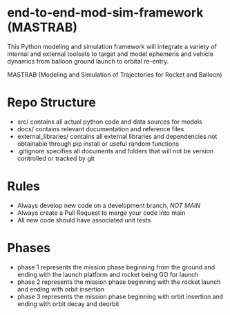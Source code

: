 # end-to-end-mod-sim-framework (MASTRAB)
This Python modeling and simulation framework will integrate a variety of internal and external toolsets to target and model ephemeris and vehicle dynamics from balloon ground launch to orbital re-entry.

MASTRAB (Modeling and Simulation of Trajectories for Rocket and Balloon)

# Repo Structure
* src/ contains all actual python code and data sources for models
* docs/ contains relevant documentation and reference files
* external_libraries/ contains all external libraries and dependencies not obtainable through pip install or useful random functions
* .gitignore specifies all documents and folders that will not be version controlled or tracked by git

# Rules
* Always develop new code on a development branch, *NOT MAIN*
* Always create a Pull Request to merge your code into main
* All new code should have associated unit tests

# Phases
* phase 1 represents the mission phase beginning from the ground and ending with the launch platform and rocket being GO for launch
* phase 2 represents the mission phase beginning with the rocket launch and ending with orbit insertion
* phase 3 represents the mission phase beginning with orbit insertion and ending with orbit decay and deorbit


